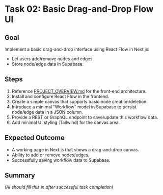 # Task 02: Basic Drag-and-Drop Flow UI

## Goal
Implement a basic drag-and-drop interface using React Flow in Next.js:
- Let users add/remove nodes and edges.
- Store node/edge data in Supabase.

## Steps
1. Reference [PROJECT_OVERVIEW.md](../PROJECT_OVERVIEW.md) for the front-end architecture.
2. Install and configure React Flow in the frontend.
3. Create a simple canvas that supports basic node creation/deletion.
4. Introduce a minimal "Workflow" model in Supabase to persist node/edge data in a JSON column.
5. Provide a REST or GraphQL endpoint to save/update this workflow data.
6. Add minimal UI styling (Tailwind) for the canvas area.

## Expected Outcome
- A working page in Next.js that shows a drag-and-drop canvas.
- Ability to add or remove nodes/edges.
- Successfully saving workflow data to Supabase.

## Summary
*(AI should fill this in after successful task completion)*
